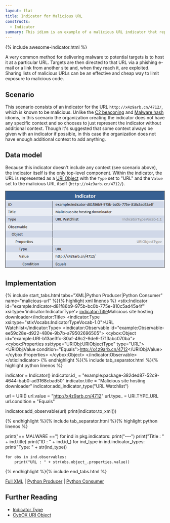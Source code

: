 ```yaml
---
layout: flat
title: Indicator for Malicious URL
constructs:
  - Indicator
summary: This idiom is an example of a malicious URL indicator that represents a URL and indicates that it's a delivery mechanism for a piece of malware.
---
```


{% include awesome-indicator.html %}

A very common method for delivering malware to potential targets is to host it at a particular URL. Targets are then directed to that URL via a phishing e-mail or a link from another site and, when they reach it, are exploited. Sharing lists of malicious URLs can be an effective and cheap way to limit exposure to malicious code.


## Scenario

This scenario consists of an indicator for the URL `http://x4z9arb.cn/4712/`, which is known to be malicious. Unlike the [C2 beaconing](../c2-indicator) and [Malware hash](../malware-hash) idioms, in this scenario the organization creating the indicator does not have any specific context and so chooses to just represent the indicator without additional context. Though it's suggested that some context always be given with an indicator if possible, in this case the organization does not have enough additional context to add anything.

## Data model

Because this indicator doesn't include any context (see scenario above), the indicator itself is the only top-level component. Within the indicator, the URL is represented as a [URI Object](/data-model/{{site.current_version}}/URIObj/URIObjectType) with the `Type` set to "URL" and the `Value` set to the malicious URL itself (`http://x4z9arb.cn/4712/`).

![URL Indicator Diagram](diagram.png)



## Implementation

{% include start_tabs.html tabs="XML|Python Producer|Python Consumer" name="malicious-url" %}{% highlight xml linenos %}
<stix:Indicator id="example:Indicator-d81f86b9-975b-bc0b-775e-810c5ad45a4f" xsi:type='indicator:IndicatorType'>
    <indicator:Title>Malicious site hosting downloader</indicator:Title>
    <indicator:Type xsi:type="stixVocabs:IndicatorTypeVocab-1.0">URL Watchlist</indicator:Type>
    <indicator:Observable id="example:Observable-ee59c28e-d922-480e-9b7b-a79502696505">
        <cybox:Object id="example:URI-b13ae3fc-80af-49c2-9de9-f713abc070ba">
            <cybox:Properties xsi:type="URIObj:URIObjectType" type="URL">
                <URIObj:Value condition="Equals">http://x4z9arb.cn/4712</URIObj:Value>
            </cybox:Properties>
        </cybox:Object>
    </indicator:Observable>
</stix:Indicator>
{% endhighlight %}{% include tab_separator.html %}{% highlight python linenos %}

indicator = Indicator()
indicator.id_ = "example:package-382ded87-52c9-4644-bab0-ad3168cbad50"
indicator.title = "Malicious site hosting downloader"
indicator.add_indicator_type("URL Watchlist")

url = URI()
url.value = "http://x4z9arb.cn/4712"
url.type_ =  URI.TYPE_URL
url.condition = "Equals"

indicator.add_observable(url)
print(indicator.to_xml())

{% endhighlight %}{% include tab_separator.html %}{% highlight python linenos %}

print("== MALWARE ==")
for ind in pkg.indicators:
    print("---")
    print("Title : " + ind.title)
    print("ID : " + ind.id_)
    for ind_type in ind.indicator_types:
        print("Type: " + str(ind_type))

    for obs in ind.observables:
        print("URL : " + str(obs.object_.properties.value))

{% endhighlight %}{% include end_tabs.html %}

[Full XML](indicator-for-malicious-url.xml) | [Python Producer](indicator-for-malicious-url_producer.py) | [Python Consumer](indicator-for-malicious-url_consumer.py)


## Further Reading

* [Indicator Type](/data-model/{{site.current_version}}/indicator/IndicatorType)
* [CybOX URI Object](/data-model/{{site.current_version}}/URIObj/URIObjectType)
